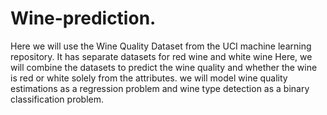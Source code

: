 # Wine-prediction.
Here we will use the Wine Quality Dataset from the UCI machine learning repository. It has separate datasets for red wine and white wine Here, we will combine the datasets to predict the wine quality and whether the wine is red or white solely from the attributes.  we will model wine quality estimations as a regression problem and wine type detection as a binary classification problem.
